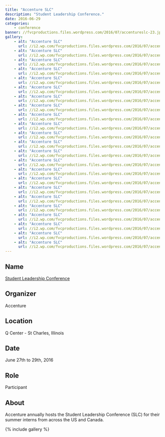 ```yaml
---
title: "Accenture SLC"
description: "Student Leadership Conference."
date: 2016-06-29
categories:
    - conference
banner: //fvcproductions.files.wordpress.com/2016/07/accentureslc-23.jpg
gallery:
    - alt: "Accenture SLC"
      url: //i2.wp.com/fvcproductions.files.wordpress.com/2016/07/accentureslc-1.jpg
    - alt: "Accenture SLC"
      url: //i2.wp.com/fvcproductions.files.wordpress.com/2016/07/accentureslc-2.jpg
    - alt: "Accenture SLC"
      url: //i2.wp.com/fvcproductions.files.wordpress.com/2016/07/accentureslc-3.jpg
    - alt: "Accenture SLC"
      url: //i2.wp.com/fvcproductions.files.wordpress.com/2016/07/accentureslc-4.jpg
    - alt: "Accenture SLC"
      url: //i2.wp.com/fvcproductions.files.wordpress.com/2016/07/accentureslc-5.jpg
    - alt: "Accenture SLC"
      url: //i2.wp.com/fvcproductions.files.wordpress.com/2016/07/accentureslc-6.jpg
    - alt: "Accenture SLC"
      url: //i2.wp.com/fvcproductions.files.wordpress.com/2016/07/accentureslc-7.jpg
    - alt: "Accenture SLC"
      url: //i2.wp.com/fvcproductions.files.wordpress.com/2016/07/accentureslc-8.jpg
    - alt: "Accenture SLC"
      url: //i2.wp.com/fvcproductions.files.wordpress.com/2016/07/accentureslc-9.jpg
    - alt: "Accenture SLC"
      url: //i2.wp.com/fvcproductions.files.wordpress.com/2016/07/accentureslc-10.jpg
    - alt: "Accenture SLC"
      url: //i2.wp.com/fvcproductions.files.wordpress.com/2016/07/accentureslc-11.jpg
    - alt: "Accenture SLC"
      url: //i2.wp.com/fvcproductions.files.wordpress.com/2016/07/accentureslc-12.jpg
    - alt: "Accenture SLC"
      url: //i2.wp.com/fvcproductions.files.wordpress.com/2016/07/accentureslc-13.jpg
    - alt: "Accenture SLC"
      url: //i2.wp.com/fvcproductions.files.wordpress.com/2016/07/accentureslc-14.jpg
    - alt: "Accenture SLC"
      url: //i2.wp.com/fvcproductions.files.wordpress.com/2016/07/accentureslc-15.jpg
    - alt: "Accenture SLC"
      url: //i2.wp.com/fvcproductions.files.wordpress.com/2016/07/accentureslc-16.jpg
    - alt: "Accenture SLC"
      url: //i2.wp.com/fvcproductions.files.wordpress.com/2016/07/accentureslc-17.jpg
    - alt: "Accenture SLC"
      url: //i2.wp.com/fvcproductions.files.wordpress.com/2016/07/accentureslc-18.jpg
    - alt: "Accenture SLC"
      url: //i2.wp.com/fvcproductions.files.wordpress.com/2016/07/accentureslc-19.jpg
    - alt: "Accenture SLC"
      url: //i2.wp.com/fvcproductions.files.wordpress.com/2016/07/accentureslc-20.jpg
    - alt: "Accenture SLC"
      url: //i2.wp.com/fvcproductions.files.wordpress.com/2016/07/accentureslc-21.jpg
    - alt: "Accenture SLC"
      url: //i2.wp.com/fvcproductions.files.wordpress.com/2016/07/accentureslc-22.jpg
    - alt: "Accenture SLC"
      url: //i2.wp.com/fvcproductions.files.wordpress.com/2016/07/accentureslc-23.jpg
---
```


## Name

<a title="Accenture Student Leadership Conference" href="//www.accenture.com/us-en/careers/student-leadership-conference" target="_blank" rel="noopener">Student Leadership Conference</a>

## Organizer

Accenture

## Location

Q Center - St Charles, Illinois

## Date

June 27th to 29th, 2016

## Role

Participant

## About

Accenture annually hosts the Student Leadership Conference (SLC) for their summer interns from across the US and Canada.

{% include gallery %}
